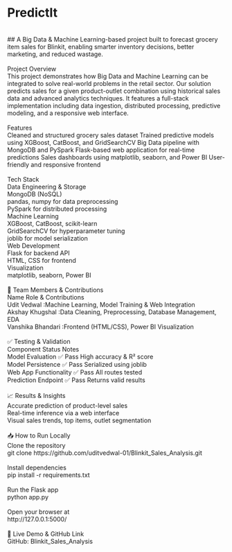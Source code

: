 # PredictIt
<br>
## A Big Data & Machine Learning-based project built to forecast grocery item sales for Blinkit, enabling smarter inventory decisions, better marketing, and reduced wastage.
<br>
<br>
Project Overview
<br>
This project demonstrates how Big Data and Machine Learning can be integrated to solve real-world problems in the retail sector. Our solution predicts sales for a given product-outlet combination using historical sales data and advanced analytics techniques. It features a full-stack implementation including data ingestion, distributed processing, predictive modeling, and a responsive web interface.
<br>
<br>
Features
<br>
Cleaned and structured grocery sales dataset
Trained predictive models using XGBoost, CatBoost, and GridSearchCV
Big Data pipeline with MongoDB and PySpark
Flask-based web application for real-time predictions
Sales dashboards using matplotlib, seaborn, and Power BI
User-friendly and responsive frontend
<br>
<br>
Tech Stack
<br>
Data Engineering & Storage <br>
MongoDB (NoSQL) <br>
pandas, numpy for data preprocessing <br>
PySpark for distributed processing <br>
Machine Learning <br>
XGBoost, CatBoost, scikit-learn <br>
GridSearchCV for hyperparameter tuning <br>
joblib for model serialization <br>
Web Development <br>
Flask for backend API <br>
HTML, CSS for frontend <br>
Visualization <br>
matplotlib, seaborn, Power BI 
<br>
<br>
👥 Team Members & Contributions 
<br>
Name	Role & Contributions 
<br>
Udit Vedwal :Machine Learning, Model Training & Web Integration 
<br>
Akshay Khugshal	:Data Cleaning, Preprocessing, Database Management, EDA 
<br>
Vanshika Bhandari	:Frontend (HTML/CSS), Power BI Visualization
<br>
<br>
✅ Testing & Validation
<br>
Component	Status	Notes
<br>
Model Evaluation	✅ Pass	High accuracy & R² score 
<br>
Model Persistence	✅ Pass	Serialized using joblib
<br>
Web App Functionality	✅ Pass	All routes tested
<br>
Prediction Endpoint	✅ Pass	Returns valid results
<br>
<br>
📈 Results & Insights
<br>
Accurate prediction of product-level sales
<br>
Real-time inference via a web interface
<br>
Visual sales trends, top items, outlet segmentation
<br>
<br>
📥 How to Run Locally
<br>
Clone the repository
<br>
git clone https://github.com/uditvedwal-01/Blinkit_Sales_Analysis.git
<br>
<br>
Install dependencies
<br>
pip install -r requirements.txt
<br>
<br>
Run the Flask app
<br>
python app.py
<br>
<br>
Open your browser at
<br>
http://127.0.0.1:5000/
<br>
<br>
🔗 Live Demo & GitHub Link
<br>
GitHub: Blinkit_Sales_Analysis
<br>
<br>




